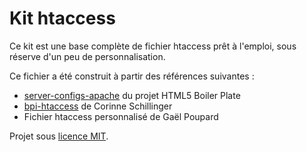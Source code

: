Kit htaccess
============

Ce kit est une base complète de fichier htaccess prêt à l'emploi, sous réserve d'un peu de personnalisation.

Ce fichier a été construit à partir des références suivantes :
* [server-configs-apache](https://github.com/h5bp/server-configs-apache/blob/master/.htaccess) du projet HTML5 Boiler Plate
* [bpi-htaccess](https://github.com/inseo/bpi-htaccess/blob/master/.htaccess) de Corinne Schillinger
* Fichier htaccess personnalisé de Gaël Poupard


Projet sous [licence MIT](http://opensource.org/licenses/MIT "The MIT licence").
